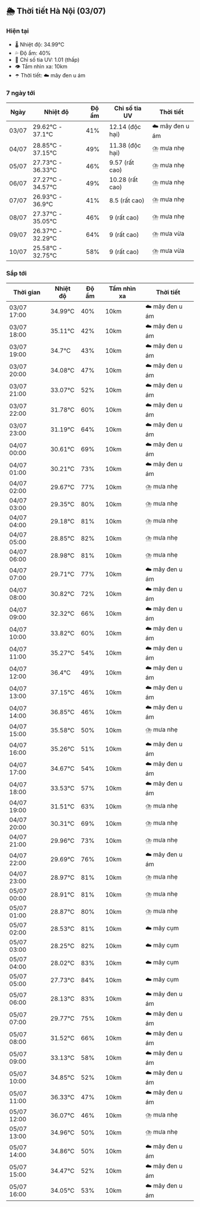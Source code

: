 ## 🌦️ Thời tiết Hà Nội (03/07)

### Hiện tại

- 🌡️ Nhiệt độ: 34.99℃
- 💦 Độ ẩm: 40%
- 🌟 Chỉ số tia UV: 1.01 (thấp)
- 👁️ Tầm nhìn xa: 10km
- ☂️ Thời tiết: ☁️ mây đen u ám

### 7 ngày tới

| Ngày | Nhiệt độ | Độ ẩm | Chỉ số tia UV | Thời tiết |
| --- | --- | --- | --- | --- |
| 03/07 | 29.62℃ - 37.1℃ | 41% | 12.14 (độc hại) | ☁️ mây đen u ám |
| 04/07 | 28.85℃ - 37.15℃ | 49% | 11.38 (độc hại) | ⛈️ mưa nhẹ |
| 05/07 | 27.73℃ - 36.33℃ | 46% | 9.57 (rất cao) | ⛈️ mưa nhẹ |
| 06/07 | 27.27℃ - 34.57℃ | 49% | 10.28 (rất cao) | ⛈️ mưa nhẹ |
| 07/07 | 26.93℃ - 36.9℃ | 41% | 8.5 (rất cao) | ⛈️ mưa nhẹ |
| 08/07 | 27.37℃ - 35.05℃ | 46% | 9 (rất cao) | ⛈️ mưa nhẹ |
| 09/07 | 26.37℃ - 32.29℃ | 64% | 9 (rất cao) | ⛈️ mưa vừa |
| 10/07 | 25.58℃ - 32.75℃ | 58% | 9 (rất cao) | ⛈️ mưa vừa |

### Sắp tới

| Thời gian | Nhiệt độ | Độ ẩm | Tầm nhìn xa | Thời tiết |
| --- | --- | --- | --- | --- |
| 03/07 17:00 | 34.99℃ | 40% | 10km | ☁️ mây đen u ám |
| 03/07 18:00 | 35.11℃ | 42% | 10km | ☁️ mây đen u ám |
| 03/07 19:00 | 34.7℃ | 43% | 10km | ☁️ mây đen u ám |
| 03/07 20:00 | 34.08℃ | 47% | 10km | ☁️ mây đen u ám |
| 03/07 21:00 | 33.07℃ | 52% | 10km | ☁️ mây đen u ám |
| 03/07 22:00 | 31.78℃ | 60% | 10km | ☁️ mây đen u ám |
| 03/07 23:00 | 31.19℃ | 64% | 10km | ☁️ mây đen u ám |
| 04/07 00:00 | 30.61℃ | 69% | 10km | ☁️ mây đen u ám |
| 04/07 01:00 | 30.21℃ | 73% | 10km | ☁️ mây đen u ám |
| 04/07 02:00 | 29.67℃ | 77% | 10km | ⛈️ mưa nhẹ |
| 04/07 03:00 | 29.35℃ | 80% | 10km | ⛈️ mưa nhẹ |
| 04/07 04:00 | 29.18℃ | 81% | 10km | ⛈️ mưa nhẹ |
| 04/07 05:00 | 28.85℃ | 82% | 10km | ⛈️ mưa nhẹ |
| 04/07 06:00 | 28.98℃ | 81% | 10km | ⛈️ mưa nhẹ |
| 04/07 07:00 | 29.71℃ | 77% | 10km | ☁️ mây đen u ám |
| 04/07 08:00 | 30.82℃ | 72% | 10km | ☁️ mây đen u ám |
| 04/07 09:00 | 32.32℃ | 66% | 10km | ☁️ mây đen u ám |
| 04/07 10:00 | 33.82℃ | 60% | 10km | ☁️ mây đen u ám |
| 04/07 11:00 | 35.27℃ | 54% | 10km | ☁️ mây đen u ám |
| 04/07 12:00 | 36.4℃ | 49% | 10km | ☁️ mây đen u ám |
| 04/07 13:00 | 37.15℃ | 46% | 10km | ☁️ mây đen u ám |
| 04/07 14:00 | 36.85℃ | 46% | 10km | ☁️ mây đen u ám |
| 04/07 15:00 | 35.58℃ | 50% | 10km | ⛈️ mưa nhẹ |
| 04/07 16:00 | 35.26℃ | 51% | 10km | ☁️ mây đen u ám |
| 04/07 17:00 | 34.67℃ | 54% | 10km | ☁️ mây đen u ám |
| 04/07 18:00 | 33.53℃ | 57% | 10km | ☁️ mây đen u ám |
| 04/07 19:00 | 31.51℃ | 63% | 10km | ⛈️ mưa nhẹ |
| 04/07 20:00 | 30.31℃ | 69% | 10km | ⛈️ mưa nhẹ |
| 04/07 21:00 | 29.96℃ | 73% | 10km | ⛈️ mưa nhẹ |
| 04/07 22:00 | 29.69℃ | 76% | 10km | ☁️ mây đen u ám |
| 04/07 23:00 | 28.97℃ | 81% | 10km | ⛈️ mưa nhẹ |
| 05/07 00:00 | 28.91℃ | 81% | 10km | ⛈️ mưa nhẹ |
| 05/07 01:00 | 28.87℃ | 80% | 10km | ⛈️ mưa nhẹ |
| 05/07 02:00 | 28.53℃ | 81% | 10km | ☁️ mây cụm |
| 05/07 03:00 | 28.25℃ | 82% | 10km | ☁️ mây cụm |
| 05/07 04:00 | 28.02℃ | 83% | 10km | ☁️ mây cụm |
| 05/07 05:00 | 27.73℃ | 84% | 10km | ☁️ mây cụm |
| 05/07 06:00 | 28.13℃ | 83% | 10km | ☁️ mây đen u ám |
| 05/07 07:00 | 29.77℃ | 75% | 10km | ☁️ mây đen u ám |
| 05/07 08:00 | 31.52℃ | 66% | 10km | ☁️ mây đen u ám |
| 05/07 09:00 | 33.13℃ | 58% | 10km | ☁️ mây đen u ám |
| 05/07 10:00 | 34.85℃ | 52% | 10km | ☁️ mây đen u ám |
| 05/07 11:00 | 36.33℃ | 47% | 10km | ☁️ mây đen u ám |
| 05/07 12:00 | 36.07℃ | 46% | 10km | ⛈️ mưa nhẹ |
| 05/07 13:00 | 34.96℃ | 50% | 10km | ⛈️ mưa nhẹ |
| 05/07 14:00 | 34.86℃ | 50% | 10km | ☁️ mây đen u ám |
| 05/07 15:00 | 34.47℃ | 52% | 10km | ☁️ mây đen u ám |
| 05/07 16:00 | 34.05℃ | 53% | 10km | ☁️ mây đen u ám |
